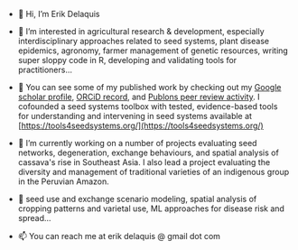 - 👋 Hi, I’m Erik Delaquis
- 👀 I’m interested in agricultural research & development, especially interdisciplinary approaches related to seed systems, plant disease epidemics, agronomy, farmer management of genetic resources, writing super sloppy code in R, developing and validating tools for practitioners...
- 👀 You can see some of my published work by checking out my [Google scholar profile](https://scholar.google.com/citations?user=Kj5h8UcAAAAJ&hl=en), [ORCiD record](https://orcid.org/0000-0002-1427-6572), and [Publons peer review activity](https://publons.com/researcher/4691015/erik-delaquis/peer-review/). I cofounded a seed systems toolbox with tested, evidence-based tools for understanding and intervening in seed systems available at [https://tools4seedsystems.org/](https://tools4seedsystems.org/)
- 🌱 I’m currently working on a number of projects evaluating seed networks, degeneration, exchange behaviours, and spatial analysis of cassava's rise in Southeast Asia. I also lead a project evaluating the diversity and management of traditional varieties of an indigenous group in the Peruvian Amazon.
- 💞️ seed use and exchange scenario modeling, spatial analysis of cropping patterns and varietal use, ML approaches for disease risk and spread...



- 📫 You can reach me at erik delaquis @ gmail dot com

<!---
ED-collab/ED-collab is a ✨ special ✨ repository because its `README.md` (this file) appears on your GitHub profile.
You can click the Preview link to take a look at your changes.
--->
